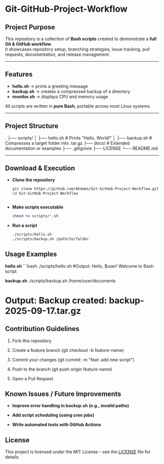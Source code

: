 # Git-GitHub-Project-Workflow


##  Project Purpose


This repository is a collection of **Bash scripts** created to demonstrate a **full Git & GitHub workflow**.  
It showcases repository setup, branching strategies, issue tracking, pull requests, documentation, and release management.

---


##  Features
- **hello.sh** → prints a greeting message  
- **backup.sh** → creates a compressed backup of a directory  
- **monitor.sh** → displays CPU and memory usage  


All scripts are written in **pure Bash**, portable across most Linux systems.

---


## Project Structure

.
├── scripts/
│ ├── hello.sh # Prints "Hello, World!"
│ ├── backup.sh # Compresses a target folder into .tar.gz
├── docs/ # Extended documentation or examples
├── .gitignore
├── LICENSE
└── README.md


---


##  Download & Execution


- **Clone the repository**  
   ```bash
   git clone https://github.com/Ahdams/Git-GitHub-Project-Workflow.git
   cd Git-GitHub-Project-Workflow



-  **Make scripts executable**  
    ```bash
    chmod +x scripts/*.sh


- **Run a script**
    ```bash
   ./scripts/hello.sh
   ./scripts/backup.sh /path/to/folder


 ## Usage Examples  


  **hello.sh**
    ```bash
    ./scripts/hello.sh
    #Output: Hello, $user! Welcome to Bash script
    
**backup.sh**
./scripts/backup.sh /home/user/documents
# Output: Backup created: backup-2025-09-17.tar.gz



## Contribution Guidelines


1. Fork this repository

2. Create a feature branch (git checkout -b feature-name)

3. Commit your changes (git commit -m "feat: add new script")

4. Push to the branch (git push origin feature-name)

5. Open a Pull Request

## Known Issues / Future Improvements


- **Improve error handling in backup.sh (e.g., invalid paths)**

- **Add script scheduling (using cron jobs)**

- **Write automated tests with GitHub Actions**

## License


This project is licensed under the MIT License – see the [LICENSE](LICENSE) file for details.